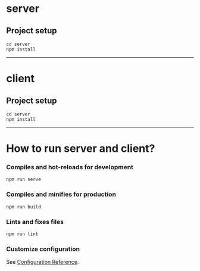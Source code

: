 # server

## Project setup
```
cd server
npm install
```

___

# client

## Project setup
```
cd server
npm install
```

___

# How to run server and client?

### Compiles and hot-reloads for development
```
npm run serve
```

### Compiles and minifies for production
```
npm run build
```

### Lints and fixes files
```
npm run lint
```

### Customize configuration
See [Configuration Reference](https://cli.vuejs.org/config/).
